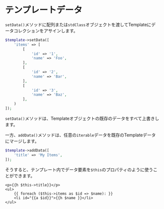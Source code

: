 # テンプレートデータ

`setData()`メソッドに配列または`stdClass`オブジェクトを渡してTemplateにデータコレクションをアサインします。

```php
$template->setData([
    'items' => [
        [
            'id' => '1',
            'name' => 'Foo',
        ],
        [
            'id' => '2',
            'name' => 'Bar',
        ],
        [
            'id' => '3',
            'name' => 'Baz',
        ],
    )
]);
```

`setData()`メソッドは、Templateオブジェクトの既存のデータをすべて上書きします。

一方、`addData()`メソッドは、任意の`iterable`データを既存のTemplateデータにマージします。

```php
$template->addData([
    'title' => 'My Items',
]);
```

そうすると、テンプレート内でデータ要素を`$this`のプロパティのように使うことができます。

```html+php
<p>{{h $this->title}}</p>
<ul>
    {{ foreach ($this->items as $id => $name): }}
    <li id="{{a $id}}">{{h $name }}</li>
</ul>
```
